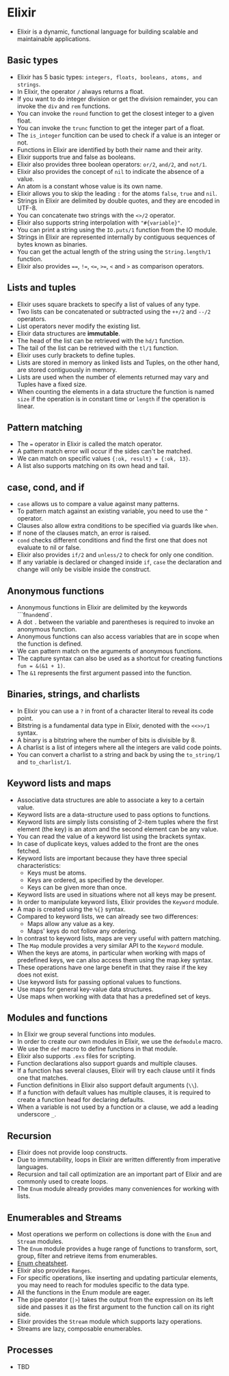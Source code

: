 # Elixir

- Elixir is a dynamic, functional language for building scalable and maintainable applications.

## Basic types

- Elixir has 5 basic types: `integers, floats, booleans, atoms, and strings`.
- In Elixir, the operator `/` always returns a float.
- If you want to do integer division or get the division remainder, you can invoke the `div` and `rem` functions.
- You can invoke the `round` function to get the closest integer to a given float.
- You can invoke the `trunc` function to get the integer part of a float.
- The `is_integer` funcition can be used to check if a value is an integer or not.
- Functions in Elixir are identified by both their name and their arity.
- Elixir supports true and false as booleans.
- Elixir also provides three boolean operators: `or/2`, `and/2`, and `not/1`.
- Elixir also provides the concept of `nil` to indicate the absence of a value.
- An atom is a constant whose value is its own name.
- Elixir allows you to skip the leading `:` for the atoms `false`, `true` and `nil`.
- Strings in Elixir are delimited by double quotes, and they are encoded in UTF-8.
- You can concatenate two strings with the `<>/2` operator.
- Elixir also supports string interpolation with `"#{variable}"`.
- You can print a string using the `IO.puts/1` function from the IO module.
- Strings in Elixir are represented internally by contiguous sequences of bytes known as binaries.
- You can get the actual length of the string using the `String.length/1` function.
- Elixir also provides `==`, `!=`, `<=`, `>=`, `<` and `>` as comparison operators.

## Lists and tuples

- Elixir uses square brackets to specify a list of values of any type.
- Two lists can be concatenated or subtracted using the `++/2` and `--/2` operators.
- List operators never modify the existing list.
- Elixir data structures are **immutable**.
- The head of the list can be retrieved with the `hd/1` function.
- The tail of the list can be retrieved with the `tl/1` function.
- Elixir uses curly brackets to define tuples.
- Lists are stored in memory as linked lists and Tuples, on the other hand, are stored contiguously in memory.
- Lists are used when the number of elements returned may vary and Tuples have a fixed size. 
- When counting the elements in a data structure the function is named `size` if the operation is in constant time or `length` if the operation is linear.

## Pattern matching

- The `=` operator in Elixir is called the match operator.
- A pattern match error will occur if the sides can't be matched.
- We can match on specific values `{:ok, result} = {:ok, 13}`.
- A list also supports matching on its own head and tail.

## case, cond, and if

- `case` allows us to compare a value against many patterns.
- To pattern match against an existing variable, you need to use the `^` operator.
- Clauses also allow extra conditions to be specified via guards like `when`.
- If none of the clauses match, an error is raised.
- `cond` checks different conditions and find the first one that does not evaluate to nil or false.
- Elixir also provides `if/2` and `unless/2` to check for only one condition.
- If any variable is declared or changed inside `if`, `case` the declaration and change will only be visible inside the construct.

## Anonymous functions

- Anonymous functions in Elixir are delimited by the keywords ```fn` and `end`.
- A dot `.` between the variable and parentheses is required to invoke an anonymous function.
- Anonymous functions can also access variables that are in scope when the function is defined.
- We can pattern match on the arguments of anonymous functions.
- The capture syntax can also be used as a shortcut for creating functions `fun = &(&1 + 1)`.
- The `&1` represents the first argument passed into the function.

## Binaries, strings, and charlists

- In Elixir you can use a `?` in front of a character literal to reveal its code point.
- Bitstring is a fundamental data type in Elixir, denoted with the `<<>>/1` syntax.
- A binary is a bitstring where the number of bits is divisible by 8.
- A charlist is a list of integers where all the integers are valid code points.
- You can convert a charlist to a string and back by using the `to_string/1` and `to_charlist/1`.

## Keyword lists and maps

- Associative data structures are able to associate a key to a certain value.
- Keyword lists are a data-structure used to pass options to functions.
- Keyword lists are simply lists consisting of 2-item tuples where the first element (the key) is an atom and the second element can be any value.
- You can read the value of a keyword list using the brackets syntax.
- In case of duplicate keys, values added to the front are the ones fetched.
- Keyword lists are important because they have three special characteristics:
    - Keys must be atoms.
    - Keys are ordered, as specified by the developer.
    - Keys can be given more than once.
- Keyword lists are used in situations where not all keys may be present.
- In order to manipulate keyword lists, Elixir provides the `Keyword` module.
- A map is created using the `%{}` syntax.
- Compared to keyword lists, we can already see two differences:
    - Maps allow any value as a key.
    - Maps' keys do not follow any ordering.
- In contrast to keyword lists, maps are very useful with pattern matching.
- The `Map` module provides a very similar API to the `Keyword` module.
- When the keys are atoms, in particular when working with maps of predefined keys, we can also access them using the map.key syntax.
- These operations have one large benefit in that they raise if the key does not exist.
- Use keyword lists for passing optional values to functions.
- Use maps for general key-value data structures.
- Use maps when working with data that has a predefined set of keys.

## Modules and functions

- In Elixir we group several functions into modules.
- In order to create our own modules in Elixir, we use the `defmodule` macro.
- We use the `def` macro to define functions in that module.
- Elixir also supports `.exs` files for scripting.
- Function declarations also support guards and multiple clauses.
- If a function has several clauses, Elixir will try each clause until it finds one that matches.
- Function definitions in Elixir also support default arguments (`\\`).
- If a function with default values has multiple clauses, it is required to create a function head for declaring defaults.
- When a variable is not used by a function or a clause, we add a leading underscore `_`.

## Recursion

- Elixir does not provide loop constructs.
- Due to immutability, loops in Elixir are written differently from imperative languages.
- Recursion and tail call optimization are an important part of Elixir and are commonly used to create loops.
- The `Enum` module already provides many conveniences for working with lists.

## Enumerables and Streams

- Most operations we perform on collections is done with the `Enum` and `Stream` modules.
- The `Enum` module provides a huge range of functions to transform, sort, group, filter and retrieve items from enumerables.
- [Enum cheatsheet](https://hexdocs.pm/elixir/1.16/enum-cheat.html).
- Elixir also provides `Ranges`.
- For specific operations, like inserting and updating particular elements, you may need to reach for modules specific to the data type.
- All the functions in the Enum module are eager.
- The pipe operator (`|>`) takes the output from the expression on its left side and passes it as the first argument to the function call on its right side.
- Elixir provides the `Stream` module which supports lazy operations.
- Streams are lazy, composable enumerables.

## Processes

- TBD
